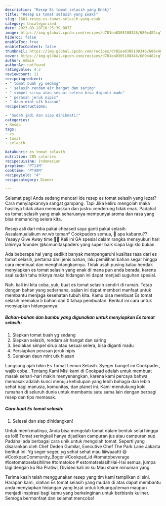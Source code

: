 ```yaml
---
description: "Resep Es tomat selasih yang Enak}"
title: "Resep Es tomat selasih yang Enak}"
slug: 1601-resep-es-tomat-selasih-yang-enak
category: Uncategorized
date: 2023-03-28T16:25:39.887Z
image: https://img-global.cpcdn.com/recipes/d701ea0305108346/680x482cq70/es-tomat-selasih-foto-resep-utama.jpg
hideToc: false
enableToc: true
enableTocContent: false
thumbnail: https://img-global.cpcdn.com/recipes/d701ea0305108346/680x482cq70/es-tomat-selasih-foto-resep-utama.jpg
cover: https://img-global.cpcdn.com/recipes/d701ea0305108346/680x482cq70/es-tomat-selasih-foto-resep-utama.jpg
author: Admin
authorAv: notfound
ratingvalue: 4.3
reviewcount: 11
recipeingredient:
- " tomat buah yg sedang"
- " selasih rendam air hangat dan saring"
- " simpel sirup atau sesuai selera bisa diganti madu"
- " perasan jeruk nipis"
- " daun mint utk hiasan"
recipeinstructions:

- "Sudah jadi dan siap dinikmati!"
categories:
- Resep
tags:
- es
- tomat
- selasih

katakunci: es tomat selasih 
nutrition: 285 calories
recipecuisine: Indonesian
preptime: "PT11M"
cooktime: "PT48M"
recipeyield: "4"
recipecategory: Dinner

---
```



Selamat pagi Anda sedang mencari ide resep es tomat selasih yang lezat? Cara menyiapkannya sangat gampang. Tapi Jika keliru mengolah maka hasilnya tidak akan memuaskan dan justru cenderung tidak enak. Padahal es tomat selasih yang enak seharusnya mempunyai aroma dan rasa yang bisa memancing selera kita.


Resep asli dari mba pakai cheased saya ganti pakai selasih. Assalamualaikum wr.wb teman² Cookpaders semua, 👋 apa kabareu?? Yeaayy Give Away time 🎉🎉 Kali ini GA spesial dalam rangka mensyukuri hari lahirnya founder @komunitaspaders yang super baik siapa lagi klo bukan.

Ada beberapa hal yang sedikit banyak mempengaruhi kualitas rasa dari es tomat selasih, pertama dari jenis bahan, lalu pemilihan bahan segar hingga cara membuat dan menghidangkannya. Tidak usah pusing kalau hendak menyiapkan es tomat selasih yang enak di mana pun anda berada, karena asal sudah tahu triknya maka hidangan ini dapat menjadi suguhan spesial.


Nah, kali ini kita coba, yuk, buat es tomat selasih sendiri di rumah. Tetap dengan bahan yang sederhana, sajian ini dapat memberi manfaat untuk membantu menjaga kesehatan tubuh kita. Kamu bisa membuat Es tomat selasih memakai 5 bahan dan 0 tahap pembuatan. Berikut ini cara untuk menyiapkan hidangannya.

<!--inarticleads1-->

##### Bahan-bahan dan bumbu yang digunakan untuk menyiapkan Es tomat selasih:

1. Siapkan  tomat buah yg sedang
1. Siapkan  selasih, rendam air hangat dan saring
1. Sediakan  simpel sirup atau sesuai selera, bisa diganti madu
1. Persiapkan  perasan jeruk nipis
1. Gunakan  daun mint utk hiasan


Langsung ajah bikin Es Tomat Lemon Selasih. Syeger banget ini Cookpader, wajib coba.. Tentang Kami Misi kami di Cookpad adalah untuk membuat masak sehari-hari makin menyenangkan, karena kami percaya bahwa memasak adalah kunci menuju kehidupan yang lebih bahagia dan lebih sehat bagi manusia, komunitas, dan planet ini. Kami mendukung koki rumahan di seluruh dunia untuk membantu satu sama lain dengan berbagi resep dan tips memasak. 

<!--inarticleads2-->

##### Cara buat Es tomat selasih:


1. Selesai dan siap dihidangkan!

Untuk menikmatinya, Anda bisa mengolah tomat dalam bentuk selai hingga es loli! Tomat seringkali hanya dijadikan campuran jus atau campuran sup. Padahal ada berbagai cara unik untuk mengolah tomat. Seperti yang disarankan oleh Chef Deden Gumilar, Executive Chef The Park Lane Jakarta berikut ini. Yg seger seger, yg sehat sehat mau liiiwaaattt 😆 #CookpadCommunity_Bogor #Cookpad_id #tomatobeverage #icetomatoselasihlime #tomatoice # estomatselasihHai-Hai semua, jumpa lagi dengan ku Ria Pratiwi, Divideo kali ini ku Mau share minuman yang. 

Terima kasih telah menggunakan resep yang tim kami tampilkan di sini. Harapan kami, olahan Es tomat selasih yang mudah di atas dapat membantu anda menyiapkan hidangan yang lezat untuk keluarga/teman maupun menjadi inspirasi bagi kamu yang berkeinginan untuk berbisnis kuliner. Semoga bermanfaat dan selamat mencoba!
